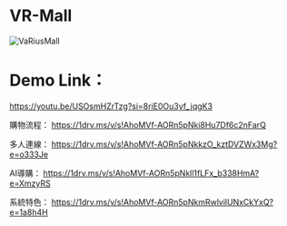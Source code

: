 # VR-Mall

![VaRiusMall](https://github.com/maddddxx/VR-Mall/assets/103488412/cc19275a-dcc9-446d-b544-8c6d48a681b7)

# Demo Link：
https://youtu.be/USOsmHZrTzg?si=8riE0Ou3yf_jqgK3


購物流程：
https://1drv.ms/v/s!AhoMVf-AORn5pNki8Hu7Df6c2nFarQ

多人連線：
https://1drv.ms/v/s!AhoMVf-AORn5pNkkzO_kztDVZWx3Mg?e=o333Je

AI導購：
https://1drv.ms/v/s!AhoMVf-AORn5pNkll1fLFx_b338HmA?e=XmzyRS

系統特色：
https://1drv.ms/v/s!AhoMVf-AORn5pNkmRwlvilUNxCkYxQ?e=1a8h4H
